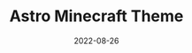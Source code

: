 ---
slug: 'astro-minecraft-theme'
title: 'Astro Minecraft Theme'
description: 'A Minecraft Tailwindcss theme with an example documentation template using Astro'
date: 2022-08-26
source: 'https://github.com/BryceRussell/astro-minecraft-theme'
tags:
  -  'astro'
  -  'typescript'
  -  'theme'
---
